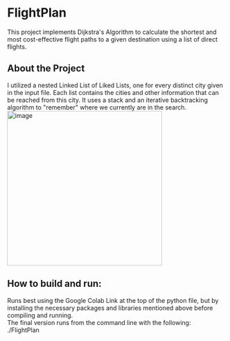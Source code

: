 # FlightPlan
This project implements Dijkstra's Algorithm to calculate the shortest and most cost-effective flight paths to a given destination using a list of direct flights.

## About the Project

I utilized a nested Linked List of Liked Lists, one for every distinct city given in the input file. Each list contains the cities and other information that can be reached from this city. It uses a stack and an iterative backtracking algorithm to "remember" where we currently are in the search. 
<br />
<img width="357" alt="image" src="https://github.com/user-attachments/assets/f53e74cd-633a-4e1b-a387-3a9c74778dab">

## How to build and run:
Runs best using the Google Colab Link at the top of the python file, but by installing the necessary packages and libraries mentioned above before compiling and running.
<br /> The final version runs from the command line with the following:
<br /> ./FlightPlan <FlightDataFile> <PathsToCalculateFile> <OutputFile>
